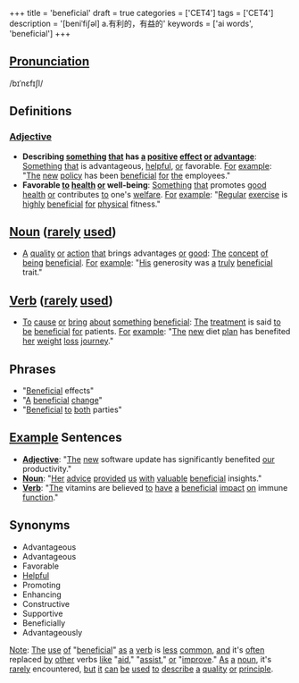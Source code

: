 +++
title = 'beneficial'
draft = true
categories = ['CET4']
tags = ['CET4']
description = '[beniˈfi∫əl] a.有利的，有益的'
keywords = ['ai words', 'beneficial']
+++

## [Pronunciation](/en/post/pronunciation/)
/bɪˈnɛfɪʃl/

## Definitions
### [Adjective](/en/post/adjective/)
- **Describing [something](/en/post/something/) [that](/en/post/that/) has [a](/en/post/a/) [positive](/en/post/positive/) [effect](/en/post/effect/) [or](/en/post/or/) [advantage](/en/post/advantage/)**: [Something](/en/post/something/) [that](/en/post/that/) is advantageous, [helpful](/en/post/helpful/), [or](/en/post/or/) favorable. [For](/en/post/for/) [example](/en/post/example/): "[The](/en/post/the/) [new](/en/post/new/) [policy](/en/post/policy/) has been [beneficial](/en/post/beneficial/) [for](/en/post/for/) [the](/en/post/the/) employees."
- **Favorable [to](/en/post/to/) [health](/en/post/health/) [or](/en/post/or/) well-being**: [Something](/en/post/something/) [that](/en/post/that/) promotes [good](/en/post/good/) [health](/en/post/health/) [or](/en/post/or/) contributes [to](/en/post/to/) one's [welfare](/en/post/welfare/). [For](/en/post/for/) [example](/en/post/example/): "[Regular](/en/post/regular/) [exercise](/en/post/exercise/) is [highly](/en/post/highly/) [beneficial](/en/post/beneficial/) [for](/en/post/for/) [physical](/en/post/physical/) fitness."

## [Noun](/en/post/noun/) ([rarely](/en/post/rarely/) [used](/en/post/used/))
- [A](/en/post/a/) [quality](/en/post/quality/) [or](/en/post/or/) [action](/en/post/action/) [that](/en/post/that/) brings advantages [or](/en/post/or/) [good](/en/post/good/): [The](/en/post/the/) [concept](/en/post/concept/) [of](/en/post/of/) [being](/en/post/being/) [beneficial](/en/post/beneficial/). [For](/en/post/for/) [example](/en/post/example/): "[His](/en/post/his/) generosity was [a](/en/post/a/) [truly](/en/post/truly/) [beneficial](/en/post/beneficial/) trait."

## [Verb](/en/post/verb/) ([rarely](/en/post/rarely/) [used](/en/post/used/))
- [To](/en/post/to/) [cause](/en/post/cause/) [or](/en/post/or/) [bring](/en/post/bring/) [about](/en/post/about/) [something](/en/post/something/) [beneficial](/en/post/beneficial/): [The](/en/post/the/) [treatment](/en/post/treatment/) is said [to](/en/post/to/) [be](/en/post/be/) [beneficial](/en/post/beneficial/) [for](/en/post/for/) patients. [For](/en/post/for/) [example](/en/post/example/): "[The](/en/post/the/) [new](/en/post/new/) diet [plan](/en/post/plan/) has benefited [her](/en/post/her/) [weight](/en/post/weight/) [loss](/en/post/loss/) [journey](/en/post/journey/)."

## Phrases
- "[Beneficial](/en/post/beneficial/) effects"
- "[A](/en/post/a/) [beneficial](/en/post/beneficial/) [change](/en/post/change/)"
- "[Beneficial](/en/post/beneficial/) [to](/en/post/to/) [both](/en/post/both/) parties"

## [Example](/en/post/example/) Sentences
- **[Adjective](/en/post/adjective/)**: "[The](/en/post/the/) [new](/en/post/new/) software update has significantly benefited [our](/en/post/our/) productivity."
- **[Noun](/en/post/noun/)**: "[Her](/en/post/her/) [advice](/en/post/advice/) [provided](/en/post/provided/) [us](/en/post/us/) [with](/en/post/with/) [valuable](/en/post/valuable/) [beneficial](/en/post/beneficial/) insights."
- **[Verb](/en/post/verb/)**: "[The](/en/post/the/) vitamins are believed [to](/en/post/to/) [have](/en/post/have/) [a](/en/post/a/) [beneficial](/en/post/beneficial/) [impact](/en/post/impact/) [on](/en/post/on/) immune [function](/en/post/function/)."

## Synonyms
- Advantageous
- Advantageous
- Favorable
- [Helpful](/en/post/helpful/)
- Promoting
- Enhancing
- Constructive
- Supportive
- Beneficially
- Advantageously

[Note](/en/post/note/): [The](/en/post/the/) [use](/en/post/use/) [of](/en/post/of/) "[beneficial](/en/post/beneficial/)" [as](/en/post/as/) [a](/en/post/a/) [verb](/en/post/verb/) is [less](/en/post/less/) [common](/en/post/common/), [and](/en/post/and/) it's [often](/en/post/often/) replaced [by](/en/post/by/) [other](/en/post/other/) verbs [like](/en/post/like/) "[aid](/en/post/aid/)," "[assist](/en/post/assist/)," [or](/en/post/or/) "[improve](/en/post/improve/)." [As](/en/post/as/) [a](/en/post/a/) [noun](/en/post/noun/), it's [rarely](/en/post/rarely/) encountered, [but](/en/post/but/) [it](/en/post/it/) [can](/en/post/can/) [be](/en/post/be/) [used](/en/post/used/) [to](/en/post/to/) [describe](/en/post/describe/) [a](/en/post/a/) [quality](/en/post/quality/) [or](/en/post/or/) [principle](/en/post/principle/).
